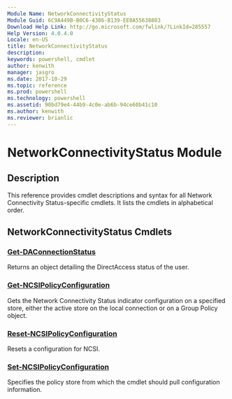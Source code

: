 ```yaml
---
Module Name: NetworkConnectivityStatus
Module Guid: 6C9A449B-B0C6-4386-B139-EE0A55638803
Download Help Link: http://go.microsoft.com/fwlink/?LinkId=285557
Help Version: 4.0.4.0
Locale: en-US
title: NetworkConnectivityStatus
description: 
keywords: powershell, cmdlet
author: kenwith
manager: jasgro
ms.date: 2017-10-29
ms.topic: reference
ms.prod: powershell
ms.technology: powershell
ms.assetid: 90bd79e4-44b9-4c0e-ab6b-94ce60b41c10
ms.author: kenwith
ms.reviewer: brianlic
---
```


# NetworkConnectivityStatus Module
## Description
This reference provides cmdlet descriptions and syntax for all Network Connectivity Status-specific cmdlets. It lists the cmdlets in alphabetical order.

## NetworkConnectivityStatus Cmdlets
### [Get-DAConnectionStatus](./Get-DAConnectionStatus.md)
Returns an object detailing the DirectAccess status of the user.

### [Get-NCSIPolicyConfiguration](./Get-NCSIPolicyConfiguration.md)
Gets the Network Connectivity Status indicator configuration on a specified store, either the active store on the local connection or on a Group Policy object.

### [Reset-NCSIPolicyConfiguration](./Reset-NCSIPolicyConfiguration.md)
Resets a configuration for NCSI.

### [Set-NCSIPolicyConfiguration](./Set-NCSIPolicyConfiguration.md)
Specifies the policy store from which the cmdlet should pull configuration information.
